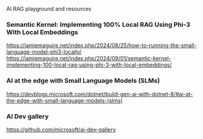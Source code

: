 AI RAG playground and resources


### Semantic Kernel: Implementing 100% Local RAG Using Phi-3 With Local Embeddings
https://jamiemaguire.net/index.php/2024/08/25/how-to-running-the-small-language-model-phi3-locally/
https://jamiemaguire.net/index.php/2024/09/01/semantic-kernel-implementing-100-local-rag-using-phi-3-with-local-embeddings/


### AI at the edge with Small Language Models (SLMs)
https://devblogs.microsoft.com/dotnet/build-gen-ai-with-dotnet-8/#ai-at-the-edge-with-small-language-models-(slms)


### AI Dev gallery
https://github.com/microsoft/ai-dev-gallery
